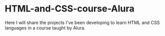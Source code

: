 # HTML-and-CSS-course-Alura
Here I will share the projects I've been developing to learn HTML and CSS languages ​​in a course taught by Alura.
